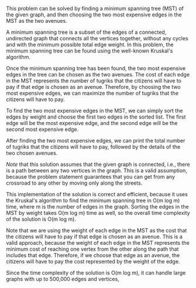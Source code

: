 This problem can be solved by finding a minimum spanning tree (MST) of the given graph, and then choosing the two most expensive edges in the MST as the two avenues.

A minimum spanning tree is a subset of the edges of a connected, undirected graph that connects all the vertices together, without any cycles and with the minimum possible total edge weight. In this problem, the minimum spanning tree can be found using the well-known Kruskal's algorithm.

Once the minimum spanning tree has been found, the two most expensive edges in the tree can be chosen as the two avenues. The cost of each edge in the MST represents the number of tugriks that the citizens will have to pay if that edge is chosen as an avenue. Therefore, by choosing the two most expensive edges, we can maximize the number of tugriks that the citizens will have to pay.

To find the two most expensive edges in the MST, we can simply sort the edges by weight and choose the first two edges in the sorted list. The first edge will be the most expensive edge, and the second edge will be the second most expensive edge.

After finding the two most expensive edges, we can print the total number of tugriks that the citizens will have to pay, followed by the details of the two chosen avenues.

*Note* that this solution assumes that the given graph is connected, i.e., there is a path between any two vertices in the graph. This is a valid assumption, because the problem statement guarantees that you can get from any crossroad to any other by moving only along the streets.



This implementation of the solution is correct and efficient, because it uses the Kruskal's algorithm to find the minimum spanning tree in O(m log m) time, where m is the number of edges in the graph. Sorting the edges in the MST by weight takes O(m log m) time as well, so the overall time complexity of the solution is O(m log m).

Note that we are using the weight of each edge in the MST as the cost that the citizens will have to pay if that edge is chosen as an avenue. This is a valid approach, because the weight of each edge in the MST represents the minimum cost of reaching one vertex from the other along the path that includes that edge. Therefore, if we choose that edge as an avenue, the citizens will have to pay the cost represented by the weight of the edge.

Since the time complexity of the solution is O(m log m), it can handle large graphs with up to 500,000 edges and vertices,


